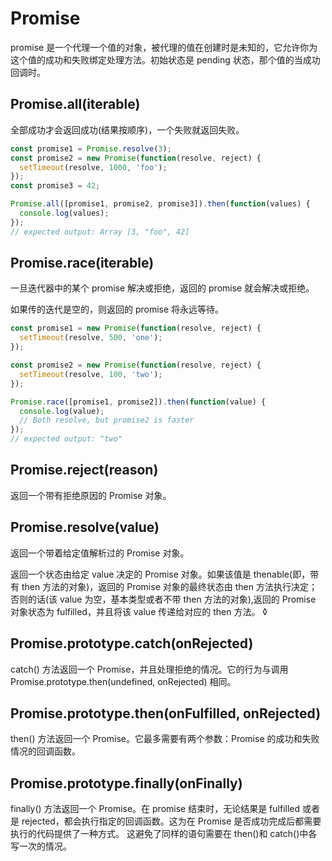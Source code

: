 # Promise

promise 是一个代理一个值的对象，被代理的值在创建时是未知的，它允许你为这个值的成功和失败绑定处理方法。初始状态是 pending 状态，那个值的当成功回调时。

## Promise.all(iterable)

全部成功才会返回成功(结果按顺序)，一个失败就返回失败。

```js
const promise1 = Promise.resolve(3);
const promise2 = new Promise(function(resolve, reject) {
  setTimeout(resolve, 1000, 'foo');
});
const promise3 = 42;

Promise.all([promise1, promise2, promise3]).then(function(values) {
  console.log(values);
});
// expected output: Array [3, "foo", 42]
```

## Promise.race(iterable)

一旦迭代器中的某个 promise 解决或拒绝，返回的 promise 就会解决或拒绝。

如果传的迭代是空的，则返回的 promise 将永远等待。

```js
const promise1 = new Promise(function(resolve, reject) {
  setTimeout(resolve, 500, 'one');
});

const promise2 = new Promise(function(resolve, reject) {
  setTimeout(resolve, 100, 'two');
});

Promise.race([promise1, promise2]).then(function(value) {
  console.log(value);
  // Both resolve, but promise2 is faster
});
// expected output: "two"
```

## Promise.reject(reason)

返回一个带有拒绝原因的 Promise 对象。

## Promise.resolve(value)

返回一个带着给定值解析过的 Promise 对象。

返回一个状态由给定 value 决定的 Promise 对象。如果该值是 thenable(即，带有 then 方法的对象)，返回的 Promise 对象的最终状态由 then 方法执行决定；否则的话(该 value 为空，基本类型或者不带 then 方法的对象),返回的 Promise 对象状态为 fulfilled，并且将该 value 传递给对应的 then 方法。
◊

## Promise.prototype.catch(onRejected)

catch() 方法返回一个 Promise，并且处理拒绝的情况。它的行为与调用 Promise.prototype.then(undefined, onRejected) 相同。

## Promise.prototype.then(onFulfilled, onRejected)

then() 方法返回一个 Promise。它最多需要有两个参数：Promise 的成功和失败情况的回调函数。

## Promise.prototype.finally(onFinally)

finally() 方法返回一个 Promise。在 promise 结束时，无论结果是 fulfilled 或者是 rejected，都会执行指定的回调函数。这为在 Promise 是否成功完成后都需要执行的代码提供了一种方式。
这避免了同样的语句需要在 then()和 catch()中各写一次的情况。
